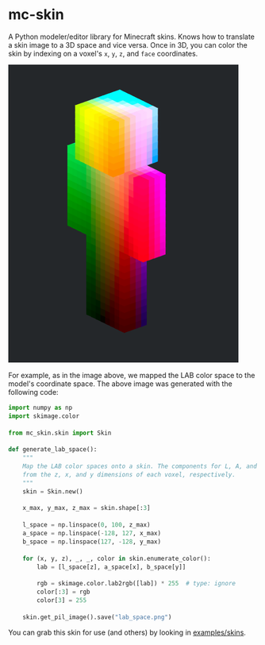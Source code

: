 # mc-skin

A Python modeler/editor library for Minecraft skins. Knows how to translate a
skin image to a 3D space and vice versa. Once in 3D, you can color the skin by
indexing on a voxel's `x`, `y`, `z`, and `face` coordinates.

![lab color skin](./docs/lab.png)

For example, as in the image above, we mapped the LAB color space to the model's
coordinate space. The above image was generated with the following code:

```python
import numpy as np
import skimage.color

from mc_skin.skin import Skin

def generate_lab_space():
    """
    Map the LAB color spaces onto a skin. The components for L, A, and B come
    from the z, x, and y dimensions of each voxel, respectively.
    """
    skin = Skin.new()

    x_max, y_max, z_max = skin.shape[:3]

    l_space = np.linspace(0, 100, z_max)
    a_space = np.linspace(-128, 127, x_max)
    b_space = np.linspace(127, -128, y_max)

    for (x, y, z), _, _, color in skin.enumerate_color():
        lab = [l_space[z], a_space[x], b_space[y]]

        rgb = skimage.color.lab2rgb([lab]) * 255  # type: ignore
        color[:3] = rgb
        color[3] = 255

    skin.get_pil_image().save("lab_space.png")
```

You can grab this skin for use (and others) by looking in
[examples/skins](examples/skins).
